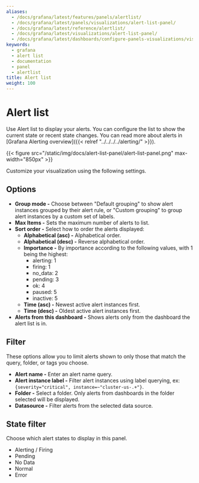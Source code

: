 ```yaml
---
aliases:
  - /docs/grafana/latest/features/panels/alertlist/
  - /docs/grafana/latest/panels/visualizations/alert-list-panel/
  - /docs/grafana/latest/reference/alertlist/
  - /docs/grafana/latest/visualizations/alert-list-panel/
  - /docs/grafana/latest/dashboards/configure-panels-visualizations/visualizations/alert-list/
keywords:
  - grafana
  - alert list
  - documentation
  - panel
  - alertlist
title: Alert list
weight: 100
---
```


# Alert list

Use Alert list to display your alerts. You can configure the list to show the current state or recent state changes. You can read more about alerts in [Grafana Alerting overview]({{< relref "../../../../alerting/" >}}).

{{< figure src="/static/img/docs/alert-list-panel/alert-list-panel.png" max-width="850px" >}}

Customize your visualization using the following settings.

## Options

- **Group mode -** Choose between "Default grouping" to show alert instances grouped by their alert rule, or "Custom grouping" to group alert instances by a custom set of labels.
- **Max Items -** Sets the maximum number of alerts to list.
- **Sort order -** Select how to order the alerts displayed:
  - **Alphabetical (asc) -** Alphabetical order.
  - **Alphabetical (desc) -** Reverse alphabetical order.
  - **Importance -** By importance according to the following values, with 1 being the highest:
    - alerting: 1
    - firing: 1
    - no_data: 2
    - pending: 3
    - ok: 4
    - paused: 5
    - inactive: 5
  - **Time (asc) -** Newest active alert instances first.
  - **Time (desc) -** Oldest active alert instances first.
- **Alerts from this dashboard -** Shows alerts only from the dashboard the alert list is in.

## Filter

These options allow you to limit alerts shown to only those that match the query, folder, or tags you choose.

- **Alert name -** Enter an alert name query.
- **Alert instance label -** Filter alert instances using label querying, ex: `{severity="critical", instance=~"cluster-us-.+"}`.
- **Folder -** Select a folder. Only alerts from dashboards in the folder selected will be displayed.
- **Datasource -** Filter alerts from the selected data source.

## State filter

Choose which alert states to display in this panel.

- Alerting / Firing
- Pending
- No Data
- Normal
- Error
